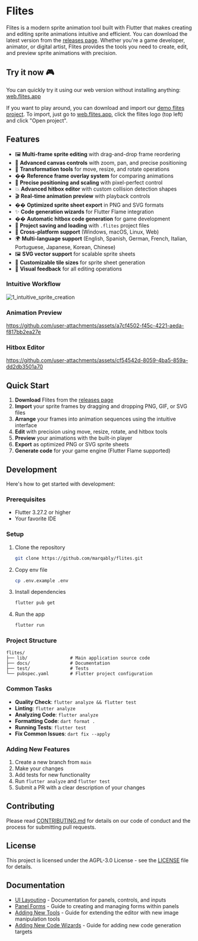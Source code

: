 # Flites

Flites is a modern sprite animation tool built with Flutter that makes creating and editing sprite animations intuitive and efficient. You can download the latest version from the [releases page](https://github.com/marqably/flites/releases). Whether you're a game developer, animator, or digital artist, Flites provides the tools you need to create, edit, and preview sprite animations with precision.

## Try it now 🎮

You can quickly try it using our web version without installing anything:
[web.flites.app](https://web.flites.app)

If you want to play around, you can download and import our [demo flites project](./docs/demo-assets/valkyr.flites).
To import, just go to [web.flites.app](https://web.flites.app), click the flites logo (top left) and click "Open project".

## Features

- 🖼️ **Multi-frame sprite editing** with drag-and-drop frame reordering
- 🎨 **Advanced canvas controls** with zoom, pan, and precise positioning
- 🔄 **Transformation tools** for move, resize, and rotate operations
- ��️ **Reference frame overlay system** for comparing animations
- 🎯 **Precise positioning and scaling** with pixel-perfect control
- 💥 **Advanced hitbox editor** with custom collision detection shapes
- 🎬 **Real-time animation preview** with playback controls
- �� **Optimized sprite sheet export** in PNG and SVG formats
- ✨ **Code generation wizards** for Flutter Flame integration
- �� **Automatic hitbox code generation** for game development
- 💾 **Project saving and loading** with `.flites` project files
- 📱 **Cross-platform support** (Windows, macOS, Linux, Web)
- 🌍 **Multi-language support** (English, Spanish, German, French, Italian, Portuguese, Japanese, Korean, Chinese)
- 🖼️ **SVG vector support** for scalable sprite sheets
- 📐 **Customizable tile sizes** for sprite sheet generation
- 🎨 **Visual feedback** for all editing operations

### Intuitive Workflow

![1_intuitive_sprite_creation](https://github.com/user-attachments/assets/bdd1fdd8-4947-4d9c-88a7-371d48b559e0)

### Animation Preview

<https://github.com/user-attachments/assets/a7cf4502-f45c-4221-aeda-f817bb2ea27e>

### Hitbox Editor

<https://github.com/user-attachments/assets/cf54542d-8059-4ba5-859a-dd2db3501a70>

## Quick Start

1. **Download** Flites from the [releases page](https://github.com/marqably/flites/releases)
2. **Import** your sprite frames by dragging and dropping PNG, GIF, or SVG files
3. **Arrange** your frames into animation sequences using the intuitive interface
4. **Edit** with precision using move, resize, rotate, and hitbox tools
5. **Preview** your animations with the built-in player
6. **Export** as optimized PNG or SVG sprite sheets
7. **Generate code** for your game engine (Flutter Flame supported)

## Development

Here's how to get started with development:

### Prerequisites

- Flutter 3.27.2 or higher
- Your favorite IDE

### Setup

1. Clone the repository

    ```bash
    git clone https://github.com/marqably/flites.git
    ```

2. Copy env file

    ```bash
    cp .env.example .env
    ```

3. Install dependencies

    ```bash
    flutter pub get
    ```

4. Run the app

    ```bash
    flutter run
    ```

### Project Structure

```text
flites/
├── lib/                # Main application source code
├── docs/               # Documentation
├── test/               # Tests
└── pubspec.yaml        # Flutter project configuration
```

### Common Tasks

- **Quality Check**: `flutter analyze && flutter test`
- **Linting**: `flutter analyze`
- **Analyzing Code**: `flutter analyze`
- **Formatting Code**: `dart format .`
- **Running Tests**: `flutter test`
- **Fix Common Issues**: `dart fix --apply`

### Adding New Features

1. Create a new branch from `main`
2. Make your changes
3. Add tests for new functionality
4. Run `flutter analyze` and `flutter test`
5. Submit a PR with a clear description of your changes

## Contributing

Please read [CONTRIBUTING.md](CONTRIBUTING.md) for details on our code of conduct and the process for submitting pull requests.

## License

This project is licensed under the AGPL-3.0 License - see the [LICENSE](LICENSE) file for details.

## Documentation

- [UI Layouting](docs/ui-layouting.md) - Documentation for panels, controls, and inputs
- [Panel Forms](docs/panel-forms.md) - Guide to creating and managing forms within panels
- [Adding New Tools](docs/adding_new_tools.md) - Guide for extending the editor with new image manipulation tools
- [Adding New Code Wizards](docs/adding_new_code_wizards.md) - Guide for adding new code generation targets
